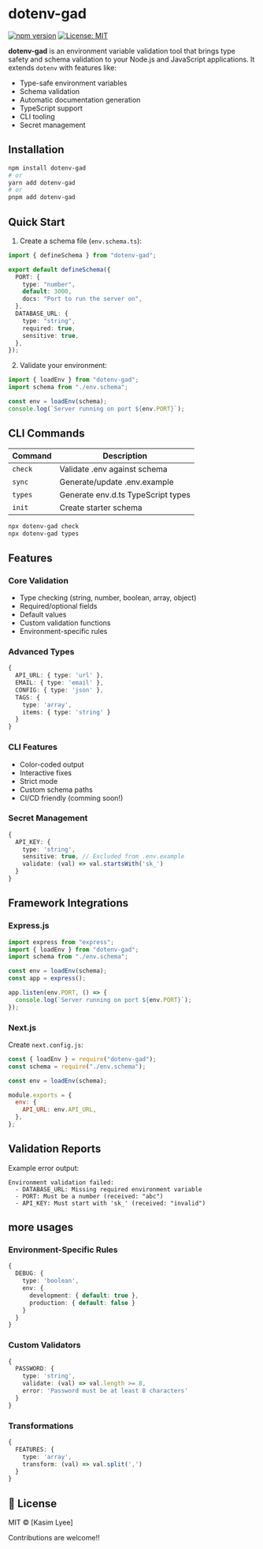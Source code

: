 # dotenv-gad

[![npm version](https://badge.fury.io/js/dotenv-gad.svg)](https://badge.fury.io/js/dotenv-gad)
[![License: MIT](https://img.shields.io/badge/License-MIT-yellow.svg)](https://opensource.org/licenses/MIT)

**dotenv-gad** is an environment variable validation tool that brings type safety and schema validation to your Node.js and JavaScript applications. It extends `dotenv` with features like:

- Type-safe environment variables
- Schema validation
- Automatic documentation generation
- TypeScript support
- CLI tooling
- Secret management

## Installation

```bash
npm install dotenv-gad
# or
yarn add dotenv-gad
# or
pnpm add dotenv-gad
```

## Quick Start

1. Create a schema file (`env.schema.ts`):

```typescript
import { defineSchema } from "dotenv-gad";

export default defineSchema({
  PORT: {
    type: "number",
    default: 3000,
    docs: "Port to run the server on",
  },
  DATABASE_URL: {
    type: "string",
    required: true,
    sensitive: true,
  },
});
```

2. Validate your environment:

```typescript
import { loadEnv } from "dotenv-gad";
import schema from "./env.schema";

const env = loadEnv(schema);
console.log(`Server running on port ${env.PORT}`);
```

## CLI Commands

| Command | Description                        |
| ------- | ---------------------------------- |
| `check` | Validate .env against schema       |
| `sync`  | Generate/update .env.example       |
| `types` | Generate env.d.ts TypeScript types |
| `init`  | Create starter schema              |

```bash
npx dotenv-gad check
npx dotenv-gad types
```

## Features

### Core Validation

- Type checking (string, number, boolean, array, object)
- Required/optional fields
- Default values
- Custom validation functions
- Environment-specific rules

### Advanced Types

```typescript
{
  API_URL: { type: 'url' },
  EMAIL: { type: 'email' },
  CONFIG: { type: 'json' },
  TAGS: {
    type: 'array',
    items: { type: 'string' }
  }
}
```

### CLI Features

- Color-coded output
- Interactive fixes
- Strict mode
- Custom schema paths
- CI/CD friendly (comming soon!)

### Secret Management

```typescript
{
  API_KEY: {
    type: 'string',
    sensitive: true, // Excluded from .env.example
    validate: (val) => val.startsWith('sk_')
  }
}
```

## Framework Integrations

### Express.js

```typescript
import express from "express";
import { loadEnv } from "dotenv-gad";
import schema from "./env.schema";

const env = loadEnv(schema);
const app = express();

app.listen(env.PORT, () => {
  console.log(`Server running on port ${env.PORT}`);
});
```

### Next.js

Create `next.config.js`:

```javascript
const { loadEnv } = require("dotenv-gad");
const schema = require("./env.schema");

const env = loadEnv(schema);

module.exports = {
  env: {
    API_URL: env.API_URL,
  },
};
```

## Validation Reports

Example error output:

```
Environment validation failed:
  - DATABASE_URL: Missing required environment variable
  - PORT: Must be a number (received: "abc")
  - API_KEY: Must start with 'sk_' (received: "invalid")
```

## more usages

### Environment-Specific Rules

```typescript
{
  DEBUG: {
    type: 'boolean',
    env: {
      development: { default: true },
      production: { default: false }
    }
  }
}
```

### Custom Validators

```typescript
{
  PASSWORD: {
    type: 'string',
    validate: (val) => val.length >= 8,
    error: 'Password must be at least 8 characters'
  }
}
```

### Transformations

```typescript
{
  FEATURES: {
    type: 'array',
    transform: (val) => val.split(',')
  }
}
```

## 📜 License

MIT © [Kasim Lyee]

Contributions are welcome!!

